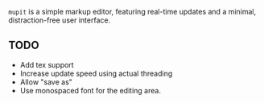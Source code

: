 `mupit` is a simple markup editor, featuring real-time updates and a minimal, distraction-free user interface.

## TODO

  * Add tex support
  * Increase update speed using actual threading
  * Allow "save as"
  * Use monospaced font for the editing area.